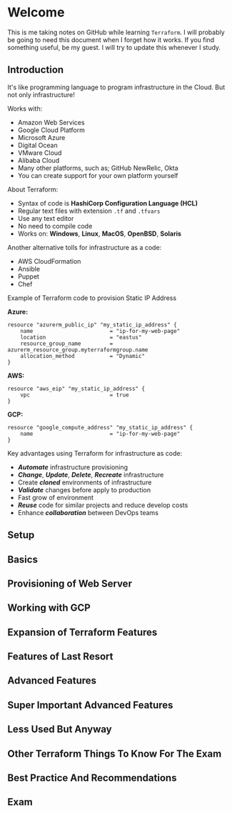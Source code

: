 # Welcome
This is me taking notes on GitHub while learning `Terraform`. I will probably be going to need this document when I forget how it works. If you find something useful, be my guest. I will try to update this whenever I study.

## Introduction
It's like programming language to program infrastructure in the Cloud. But not only infrastructure!

Works with:
- Amazon Web Services
- Google Cloud Platform
- Microsoft Azure
- Digital Ocean
- VMware Cloud
- Alibaba Cloud
- Many other platforms, such as; GitHub NewRelic, Okta
- You can create support for your own platform yourself

About Terraform:
- Syntax of code is **HashiCorp Configuration Language (HCL)**
- Regular text files with extension `.tf` and `.tfvars`
- Use any text editor
- No need to compile code
- Works on: **Windows**, **Linux**, **MacOS**, **OpenBSD**, **Solaris**

Another alternative tolls for infrastructure as a code:
- AWS CloudFormation
- Ansible
- Puppet
- Chef

Example of Terraform code to provision Static IP Address

**Azure:**
```
resource "azurerm_public_ip" "my_static_ip_address" {
    name                        = "ip-for-my-web-page"
    location                    = "eastus"
    resource_group_name         = azurerm_resource_group.myterraformgroup.name
    allocation_method           = "Dynamic"
}
```

**AWS:**
```
resource "aws_eip" "my_static_ip_address" {
    vpc                         = true
}
```

**GCP:**
```
resource "google_compute_address" "my_static_ip_address" {
    name                        = "ip-for-my-web-page"
}
```

Key advantages using Terraform for infrastructure as code:
- ***Automate*** infrastructure provisioning
- ***Change***, ***Update***, ***Delete***, ***Recreate*** infrastructure
- Create ***cloned*** environments of infrastructure
- ***Validate*** changes before apply to production
- Fast grow of environment
- ***Reuse*** code for similar projects and reduce develop costs
- Enhance ***collaboration*** between DevOps teams

## Setup

## Basics

## Provisioning of Web Server

## Working with GCP

## Expansion of Terraform Features

## Features of Last Resort

## Advanced Features

## Super Important Advanced Features

## Less Used But Anyway

## Other Terraform Things To Know For The Exam

## Best Practice And Recommendations

## Exam
